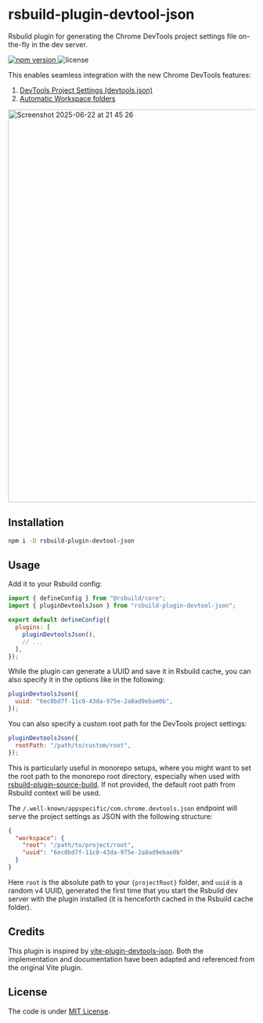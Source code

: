 # rsbuild-plugin-devtool-json

Rsbuild plugin for generating the Chrome DevTools project settings file on-the-fly in the dev server.

<p>
  <a href="https://npmjs.com/package/rsbuild-plugin-devtool-json">
   <img src="https://img.shields.io/npm/v/rsbuild-plugin-devtool-json?style=flat-square&colorA=564341&colorB=EDED91" alt="npm version" />
  </a>
  <img src="https://img.shields.io/badge/License-MIT-blue.svg?style=flat-square&colorA=564341&colorB=EDED91" alt="license" />
</p>

This enables seamless integration with the new Chrome DevTools features:

1. [DevTools Project Settings (devtools.json)](https://goo.gle/devtools-json-design)
2. [Automatic Workspace folders](http://goo.gle/devtools-automatic-workspace-folders)

<img width="800" alt="Screenshot 2025-06-22 at 21 45 26" src="https://github.com/user-attachments/assets/daae3e57-f0fc-43c1-b191-8f916bc542ae" />

## Installation

```bash
npm i -D rsbuild-plugin-devtool-json
```

## Usage

Add it to your Rsbuild config:

```js
import { defineConfig } from "@rsbuild/core";
import { pluginDevtoolsJson } from "rsbuild-plugin-devtool-json";

export default defineConfig({
  plugins: [
    pluginDevtoolsJson(),
    // ...
  ],
});
```

While the plugin can generate a UUID and save it in Rsbuild cache, you can also specify it in the options like in the following:

```js
pluginDevtoolsJson({
  uuid: "6ec0bd7f-11c0-43da-975e-2a8ad9ebae0b",
});
```

You can also specify a custom root path for the DevTools project settings:

```js
pluginDevtoolsJson({
  rootPath: "/path/to/custom/root",
});
```

This is particularly useful in monorepo setups, where you might want to set the root path to the monorepo root directory, especially when used with [rsbuild-plugin-source-build](https://github.com/rspack-contrib/rsbuild-plugin-source-build). If not provided, the default root path from Rsbuild context will be used.

The `/.well-known/appspecific/com.chrome.devtools.json` endpoint will serve the project settings as JSON with the following structure:

```json
{
  "workspace": {
    "root": "/path/to/project/root",
    "uuid": "6ec0bd7f-11c0-43da-975e-2a8ad9ebae0b"
  }
}
```

Here `root` is the absolute path to your `{projectRoot}` folder, and `uuid` is a random v4 UUID, generated the first time that you start the Rsbuild dev server with the plugin installed (it is henceforth cached in the Rsbuild cache folder).

## Credits

This plugin is inspired by [vite-plugin-devtools-json](https://github.com/ChromeDevTools/vite-plugin-devtools-json). Both the implementation and documentation have been adapted and referenced from the original Vite plugin.

## License

The code is under [MIT License](LICENSE).
